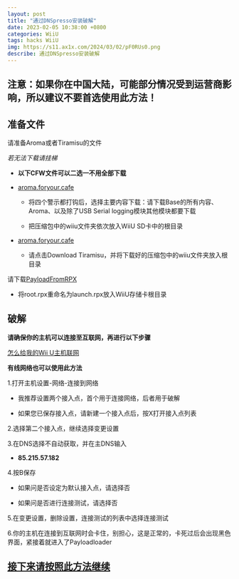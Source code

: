 ```yaml
---
layout: post
title: "通过DNSpresso安装破解"
date: 2023-02-05 10:38:00 +0800
categories: WiiU
tags: hacks WiiU
img: https://s11.ax1x.com/2024/03/02/pF0RUs0.png
describe: 通过DNSpresso安装破解
---
```


## 注意：如果你在中国大陆，可能部分情况受到运营商影响，所以建议不要首选使用此方法！

## 准备文件

请准备Aroma或者Tiramisu的文件

*若无法下载请挂梯*

- **以下CFW文件可以二选一不用全部下载**

- [aroma.foryour.cafe](aroma.foryour.cafe)

  - 将四个警示都打钩后，选择主要内容下载：请下载Base的所有内容、Aroma、以及除了USB Serial logging模块其他模块都要下载

  - 把压缩包中的wiiu文件夹依次放入WiiU SD卡中的根目录

- [aroma.foryour.cafe](aroma.foryour.cafe)

  - 请点击Download Tiramisu，并将下载好的压缩包中的wiiu文件夹放入根目录

请下载[PayloadFromRPX](https://github.com/wiiu-env/PayloadFromRPX/releases)

- 将root.rpx重命名为launch.rpx放入WiiU存储卡根目录

## 破解

**请确保你的主机可以连接至互联网，再进行以下步骤**

[怎么给我的Wii U主机联网](https://en-americas-support.nintendo.com/app/answers/detail/a_id/1126)

**有线网络也可以使用此方法**

1.打开主机设置-网络-连接到网络

- 我推荐设置两个接入点，首个用于连接网络，后者用于破解

- 如果您已保存接入点，请新建一个接入点后，按X打开接入点列表

2.选择第二个接入点，继续选择变更设置

3.在DNS选择不自动获取，并在主DNS输入

- **85.215.57.182**

4.按B保存

- 如果问是否设定为默认接入点，请选择否

- 如果问是否进行连接测试，请选择否

5.在变更设置，删除设置，连接测试的列表中选择连接测试

6.你的主机在连接到互联网时会卡住，别担心，这是正常的，卡死过后会出现黑色界面，紧接着就进入了Payloadloader

## [接下来请按照此方法继续](https://wiiu.1919810.com/wiiu/2023/02/05/Payloadloader.html#%E5%AE%89%E8%A3%85payloadloader)